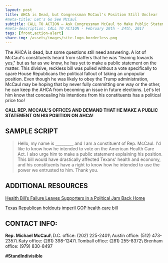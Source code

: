 ```yaml
---
layout: post
title: AHCA is Dead, but Congressman McCaul's Position Still Unclear
#meta-title: Let's Go See McCaul
subtitle: CALL TO ACTION – Ask Congressman McCaul to Make Public Statement on AHCA Position
#meta-description: CALL TO ACTION - February 20th - 24th, 2017
tags: [front,action-alert]
share-img: /assets/images/site-logo-borderless.png
---
```

The AHCA is dead, but some questions still need answering. A lot of McCaul's constituents heard from staffers that he was "leaning towards yes," but as far as we know, he has yet to make a public statement on the matter. This divisive, reckless bill was pulled without a vote specifically to spare House Republicans the political fallout of taking an unpopular position. Even though he was likely to obey the Trump administration, McCaul may be hoping that by never fully committing one way or the other, he can keep the AHCA from becoming an issue in future elections. Let's let him know that concealing his intentions from his constituents has a political price too! 

**CALL REP. MCCAUL'S OFFICES AND DEMAND THAT HE MAKE A PUBLIC STATEMENT ON HIS POSITION ON AHCA!**

## SAMPLE SCRIPT
>Hello, my name is &#95;&#95;&#95;&#95;&#95;&#95;&#95;&#95;&#95; and I am a constituent of Rep. McCaul. I'd like to know how he intended to vote on the American Health Care Act. I also urge him to make a public statement explaining his position. This bill would have drastically affected Texans' health and economy, and his constituents have a right to know how he intended to use the power we entrusted to him. Thank you.

## ADDITIONAL RESOURCES
[Health Bill’s Failure Leaves Supporters in a Political Jam Back Home](https://www.nytimes.com/2017/03/25/us/trump-supporters-gop-health-bill.html?_r=0)

[Texas Republican holdouts imperil GOP health care bill](http://www.mystatesman.com/news/state--regional-govt--politics/texas-republican-holdouts-imperil-gop-health-care-bill/r8oe9N03mFLLpWm8ouWIoM/)

## CONTACT INFO:

**Rep. Michael McCaul**\\
D.C. office: (202) 225-2401\\
Austin office: (512) 473-2357\\
Katy office: (281) 398-1247\\
Tomball office: (281) 255-8372\\
Brenham office: (979) 830-8497

**#StandIndivisible**
